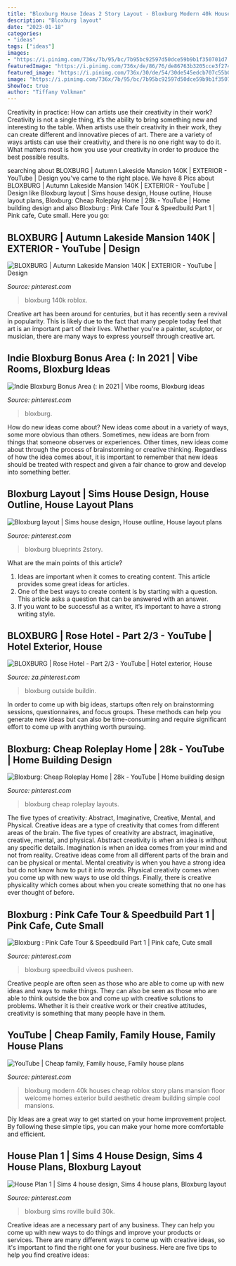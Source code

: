 ```yaml
---
title: "Bloxburg House Ideas 2 Story Layout - Bloxburg Modern 40k Houses Cheap Roblox Story Plans Mansion Floor Welcome Homes Exterior Build Aesthetic Dream Building Simple Cool Mansions"
description: "Bloxburg layout"
date: "2023-01-18"
categories:
- "ideas"
tags: ["ideas"]
images:
- "https://i.pinimg.com/736x/7b/95/bc/7b95bc92597d50dce59b9b1f350701d7.jpg"
featuredImage: "https://i.pinimg.com/736x/de/86/76/de86763b3205cce3f274768a6d85c3d5.jpg"
featured_image: "https://i.pinimg.com/736x/30/de/54/30de545edcb707c55b0148b0f17400ef.jpg"
image: "https://i.pinimg.com/736x/7b/95/bc/7b95bc92597d50dce59b9b1f350701d7.jpg"
ShowToc: true
author: "Tiffany Volkman"
---
```



Creativity in practice: How can artists use their creativity in their work?
Creativity is not a single thing, it’s the ability to bring something new and interesting to the table. When artists use their creativity in their work, they can create different and innovative pieces of art. There are a variety of ways artists can use their creativity, and there is no one right way to do it. What matters most is how you use your creativity in order to produce the best possible results.

	

		
searching about BLOXBURG | Autumn Lakeside Mansion 140K | EXTERIOR - YouTube | Design you've came to the right place. We have 8 Pics about BLOXBURG | Autumn Lakeside Mansion 140K | EXTERIOR - YouTube | Design like Bloxburg layout | Sims house design, House outline, House layout plans, Bloxburg: Cheap Roleplay Home | 28k - YouTube | Home building design and also Bloxburg : Pink Cafe Tour &amp; Speedbuild Part 1 | Pink cafe, Cute small. Here you go:
		
    
## BLOXBURG | Autumn Lakeside Mansion 140K | EXTERIOR - YouTube | Design

<img loading=lazy src="https://i.pinimg.com/736x/7b/95/bc/7b95bc92597d50dce59b9b1f350701d7.jpg" onerror="this.onerror=null;this.src='https://tse4.mm.bing.net/th?id=OIP.CHc4j3IxkqmXShoUX-Pd4AHaEK&amp;pid=15.1';" alt="BLOXBURG | Autumn Lakeside Mansion 140K | EXTERIOR - YouTube | Design">

_Source: pinterest.com_

>bloxburg 140k roblox. 

	

Creative art has been around for centuries, but it has recently seen a revival in popularity. This is likely due to the fact that many people today feel that art is an important part of their lives. Whether you're a painter, sculptor, or musician, there are many ways to express yourself through creative art.

    
## Indie Bloxburg Bonus Area (: In 2021 | Vibe Rooms, Bloxburg Ideas

<img loading=lazy src="https://i.pinimg.com/736x/95/b6/ee/95b6ee5289334c7053eb573eb15b6f07.jpg" onerror="this.onerror=null;this.src='https://tse2.mm.bing.net/th?id=OIP.k6FyYqTcVYRlRLe_2csrVwHaDT&amp;pid=15.1';" alt="Indie Bloxburg Bonus Area (: in 2021 | Vibe rooms, Bloxburg ideas">

_Source: pinterest.com_

>bloxburg. 

	

How do new ideas come about?
New ideas come about in a variety of ways, some more obvious than others. Sometimes, new ideas are born from things that someone observes or experiences. Other times, new ideas come about through the process of brainstorming or creative thinking. Regardless of how the idea comes about, it is important to remember that new ideas should be treated with respect and given a fair chance to grow and develop into something better.

    
## Bloxburg Layout | Sims House Design, House Outline, House Layout Plans

<img loading=lazy src="https://i.pinimg.com/736x/72/96/5a/72965a86722685423d5c143614a7e5c0.jpg" onerror="this.onerror=null;this.src='https://tse3.mm.bing.net/th?id=OIP.i99rWzdBen_Hn_PdJMoBOwHaHU&amp;pid=15.1';" alt="Bloxburg layout | Sims house design, House outline, House layout plans">

_Source: pinterest.com_

>bloxburg blueprints 2story. 

	

What are the main points of this article?
1. Ideas are important when it comes to creating content. This article provides some great ideas for articles.
2. One of the best ways to create content is by starting with a question. This article asks a question that can be answered with an answer.
3. If you want to be successful as a writer, it’s important to have a strong writing style.

    
## BLOXBURG | Rose Hotel - Part 2/3 - YouTube | Hotel Exterior, House

<img loading=lazy src="https://i.pinimg.com/736x/81/a1/b5/81a1b558c51e1e5230ee37f721e6fbe4.jpg" onerror="this.onerror=null;this.src='https://tse3.mm.bing.net/th?id=OIP.VPzMvLovEIPS2ZILE62iFgHaFj&amp;pid=15.1';" alt="BLOXBURG | Rose Hotel - Part 2/3 - YouTube | Hotel exterior, House">

_Source: za.pinterest.com_

>bloxburg outside buildin. 

	

In order to come up with big ideas, startups often rely on brainstorming sessions, questionnaires, and focus groups. These methods can help you generate new ideas but can also be time-consuming and require significant effort to come up with anything worth pursuing.

    
## Bloxburg: Cheap Roleplay Home | 28k - YouTube | Home Building Design

<img loading=lazy src="https://i.pinimg.com/736x/fd/d1/18/fdd118fbfb4741ce9e0b688917bc624a.jpg" onerror="this.onerror=null;this.src='https://tse4.mm.bing.net/th?id=OIP.PfwP4Q1VVQPmVEuAL8vRJAHaFj&amp;pid=15.1';" alt="Bloxburg: Cheap Roleplay Home | 28k - YouTube | Home building design">

_Source: pinterest.com_

>bloxburg cheap roleplay layouts. 

	

The five types of creativity: Abstract, Imaginative, Creative, Mental, and Physical.
Creative ideas are a type of creativity that comes from different areas of the brain. The five types of creativity are abstract, imaginative, creative, mental, and physical. Abstract creativity is when an idea is without any specific details. Imagination is when an idea comes from your mind and not from reality. Creative ideas come from all different parts of the brain and can be physical or mental. Mental creativity is when you have a strong idea but do not know how to put it into words. Physical creativity comes when you come up with new ways to use old things. Finally, there is creative physicality which comes about when you create something that no one has ever thought of before.

    
## Bloxburg : Pink Cafe Tour &amp; Speedbuild Part 1 | Pink Cafe, Cute Small

<img loading=lazy src="https://i.pinimg.com/736x/ee/f2/c7/eef2c7ea08c26b5119207dd5140890c4.jpg" onerror="this.onerror=null;this.src='https://tse3.mm.bing.net/th?id=OIP.V_wwxs0qlLcqQcQ9e-LqxgHaEK&amp;pid=15.1';" alt="Bloxburg : Pink Cafe Tour &amp; Speedbuild Part 1 | Pink cafe, Cute small">

_Source: pinterest.com_

>bloxburg speedbuild viveos pusheen. 

	

Creative people are often seen as those who are able to come up with new ideas and ways to make things. They can also be seen as those who are able to think outside the box and come up with creative solutions to problems. Whether it is their creative work or their creative attitudes, creativity is something that many people have in them.

    
## YouTube | Cheap Family, Family House, Family House Plans

<img loading=lazy src="https://i.pinimg.com/736x/30/de/54/30de545edcb707c55b0148b0f17400ef.jpg" onerror="this.onerror=null;this.src='https://tse1.mm.bing.net/th?id=OIP.0wbVUdcHPSIoI7SYbLdHaQHaFj&amp;pid=15.1';" alt="YouTube | Cheap family, Family house, Family house plans">

_Source: pinterest.com_

>bloxburg modern 40k houses cheap roblox story plans mansion floor welcome homes exterior build aesthetic dream building simple cool mansions. 

	

Diy Ideas are a great way to get started on your home improvement project. By following these simple tips, you can make your home more comfortable and efficient.

    
## House Plan 1 | Sims 4 House Design, Sims 4 House Plans, Bloxburg Layout

<img loading=lazy src="https://i.pinimg.com/736x/de/86/76/de86763b3205cce3f274768a6d85c3d5.jpg" onerror="this.onerror=null;this.src='https://tse2.mm.bing.net/th?id=OIP.e3WhZF7qGcO6SKbAjeNg7wHaGt&amp;pid=15.1';" alt="House Plan 1 | Sims 4 house design, Sims 4 house plans, Bloxburg layout">

_Source: pinterest.com_

>bloxburg sims roville build 30k. 

	

Creative ideas are a necessary part of any business. They can help you come up with new ways to do things and improve your products or services. There are many different ways to come up with creative ideas, so it's important to find the right one for your business. Here are five tips to help you find creative ideas: 

